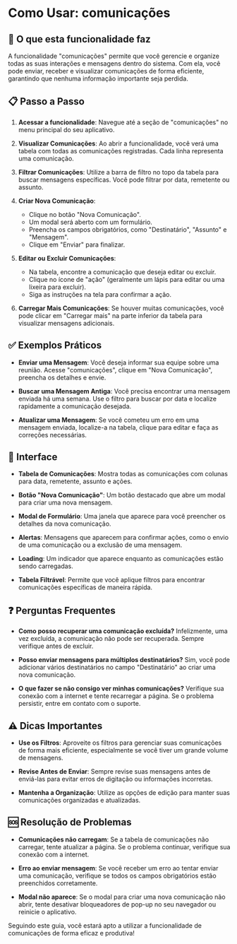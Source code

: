 # Como Usar: comunicações

## 🎯 O que esta funcionalidade faz
A funcionalidade "comunicações" permite que você gerencie e organize todas as suas interações e mensagens dentro do sistema. Com ela, você pode enviar, receber e visualizar comunicações de forma eficiente, garantindo que nenhuma informação importante seja perdida.

## 📋 Passo a Passo

1. **Acessar a funcionalidade**: Navegue até a seção de "comunicações" no menu principal do seu aplicativo.
  
2. **Visualizar Comunicações**: Ao abrir a funcionalidade, você verá uma tabela com todas as comunicações registradas. Cada linha representa uma comunicação.

3. **Filtrar Comunicações**: Utilize a barra de filtro no topo da tabela para buscar mensagens específicas. Você pode filtrar por data, remetente ou assunto.

4. **Criar Nova Comunicação**:
   - Clique no botão "Nova Comunicação".
   - Um modal será aberto com um formulário.
   - Preencha os campos obrigatórios, como "Destinatário", "Assunto" e "Mensagem".
   - Clique em "Enviar" para finalizar.

5. **Editar ou Excluir Comunicações**:
   - Na tabela, encontre a comunicação que deseja editar ou excluir.
   - Clique no ícone de "ação" (geralmente um lápis para editar ou uma lixeira para excluir).
   - Siga as instruções na tela para confirmar a ação.

6. **Carregar Mais Comunicações**: Se houver muitas comunicações, você pode clicar em "Carregar mais" na parte inferior da tabela para visualizar mensagens adicionais.

## ✅ Exemplos Práticos

- **Enviar uma Mensagem**: Você deseja informar sua equipe sobre uma reunião. Acesse "comunicações", clique em "Nova Comunicação", preencha os detalhes e envie.
  
- **Buscar uma Mensagem Antiga**: Você precisa encontrar uma mensagem enviada há uma semana. Use o filtro para buscar por data e localize rapidamente a comunicação desejada.

- **Atualizar uma Mensagem**: Se você cometeu um erro em uma mensagem enviada, localize-a na tabela, clique para editar e faça as correções necessárias.

## 🎨 Interface

- **Tabela de Comunicações**: Mostra todas as comunicações com colunas para data, remetente, assunto e ações.
  
- **Botão "Nova Comunicação"**: Um botão destacado que abre um modal para criar uma nova mensagem.

- **Modal de Formulário**: Uma janela que aparece para você preencher os detalhes da nova comunicação.

- **Alertas**: Mensagens que aparecem para confirmar ações, como o envio de uma comunicação ou a exclusão de uma mensagem.

- **Loading**: Um indicador que aparece enquanto as comunicações estão sendo carregadas.

- **Tabela Filtrável**: Permite que você aplique filtros para encontrar comunicações específicas de maneira rápida.

## ❓ Perguntas Frequentes

- **Como posso recuperar uma comunicação excluída?**
  Infelizmente, uma vez excluída, a comunicação não pode ser recuperada. Sempre verifique antes de excluir.

- **Posso enviar mensagens para múltiplos destinatários?**
  Sim, você pode adicionar vários destinatários no campo "Destinatário" ao criar uma nova comunicação.

- **O que fazer se não consigo ver minhas comunicações?**
  Verifique sua conexão com a internet e tente recarregar a página. Se o problema persistir, entre em contato com o suporte.

## ⚠️ Dicas Importantes

- **Use os Filtros**: Aproveite os filtros para gerenciar suas comunicações de forma mais eficiente, especialmente se você tiver um grande volume de mensagens.

- **Revise Antes de Enviar**: Sempre revise suas mensagens antes de enviá-las para evitar erros de digitação ou informações incorretas.

- **Mantenha a Organização**: Utilize as opções de edição para manter suas comunicações organizadas e atualizadas.

## 🆘 Resolução de Problemas

- **Comunicações não carregam**: Se a tabela de comunicações não carregar, tente atualizar a página. Se o problema continuar, verifique sua conexão com a internet.

- **Erro ao enviar mensagem**: Se você receber um erro ao tentar enviar uma comunicação, verifique se todos os campos obrigatórios estão preenchidos corretamente.

- **Modal não aparece**: Se o modal para criar uma nova comunicação não abrir, tente desativar bloqueadores de pop-up no seu navegador ou reinicie o aplicativo. 

Seguindo este guia, você estará apto a utilizar a funcionalidade de comunicações de forma eficaz e produtiva!